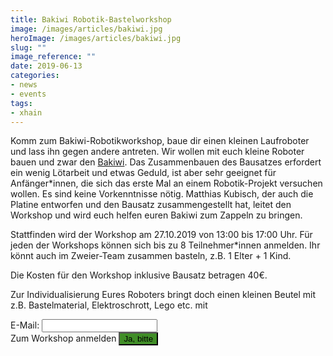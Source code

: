 ```yaml
---
title: Bakiwi Robotik-Bastelworkshop
image: /images/articles/bakiwi.jpg
heroImage: /images/articles/bakiwi.jpg
slug: ""
image_reference: ""
date: 2019-06-13
categories:
- news
- events
tags:
- xhain
---
```


Komm zum Bakiwi-Robotikworkshop, baue dir einen kleinen Laufroboter und lass ihn gegen andere antreten. Wir wollen mit euch kleine Roboter bauen und zwar den [Bakiwi](https://github.com/ku3i/Bakiwi). Das Zusammenbauen des Bausatzes erfordert ein wenig Lötarbeit und etwas Geduld, ist aber sehr geeignet für Anfänger*innen, die sich das erste Mal an einem Robotik-Projekt versuchen wollen. Es sind keine Vorkenntnisse nötig. Matthias Kubisch, der auch die Platine entworfen und den Bausatz zusammengestellt hat, leitet den Workshop und wird euch helfen euren Bakiwi zum Zappeln zu bringen.

Stattfinden wird der Workshop am 27.10.2019 von 13:00 bis 17:00 Uhr. 
Für jeden der Workshops können sich bis zu 8 Teilnehmer*innen anmelden. Ihr könnt auch im Zweier-Team zusammen basteln, z.B. 1 Elter + 1 Kind.

Die Kosten für den Workshop inklusive Bausatz betragen 40€.

Zur Individualisierung Eures Roboters bringt doch einen kleinen Beutel mit z.B. Bastelmaterial, Elektroschrott, Lego etc. mit

<form action="https://formspree.io/xhain_hack_makespace@posteo.de"
      method="POST">
    <label for="email">E-Mail:
    	<input type="email" name="_replyto" title="E-Mail" required>
    </label><br>
    <label>Zum Workshop anmelden
    	<input type="submit" value="Ja, bitte" style="background:#408e27">
	</label><br>
</form>
